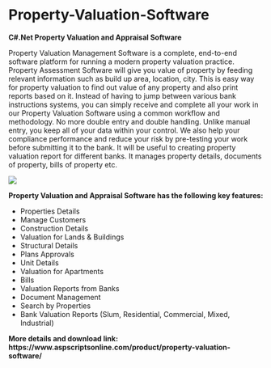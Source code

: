 # Property-Valuation-Software
<b>C#.Net Property Valuation and Appraisal Software</b>

Property Valuation Management Software is a complete, end-to-end software platform for running a modern property valuation practice. Property Assessment Software will give you value of property by feeding relevant information such as build up area, location, city. This is easy way for property valuation to find out value of any property and also print reports based on it. Instead of having to jump between various bank instructions systems, you can simply receive and complete all your work in our Property Valuation Software using a common workflow and methodology. No more double entry and double handling. Unlike manual entry, you keep all of your data within your control. We also help your compliance performance and reduce your risk by pre-testing your work before submitting it to the bank. It will be useful to creating property valuation report for different banks. It manages property details, documents of property, bills of property etc.

<img src="https://www.aspscriptsonline.com/wp-content/uploads/2017/09/propertyvaluation.png">

<b>Property Valuation and Appraisal Software has the following key features:</b>

<ul>
<li>Properties Details</li>
<li>Manage Customers</li>
<li>Construction Details</li>
<li>Valuation for Lands & Buildings</li>
<li>Structural Details</li>
<li>Plans Approvals</li>
<li>Unit Details</li>
<li>Valuation for Apartments</li>
<li>Bills</li>
<li>Valuation Reports from Banks</li>
<li>Document Management</li>
<li>Search by Properties</li>
<li>Bank Valuation Reports (Slum, Residential, Commercial, Mixed, Industrial)</li>
</ul>
<b>More details and download link:</b><br>
<b>https://www.aspscriptsonline.com/product/property-valuation-software/</b>
